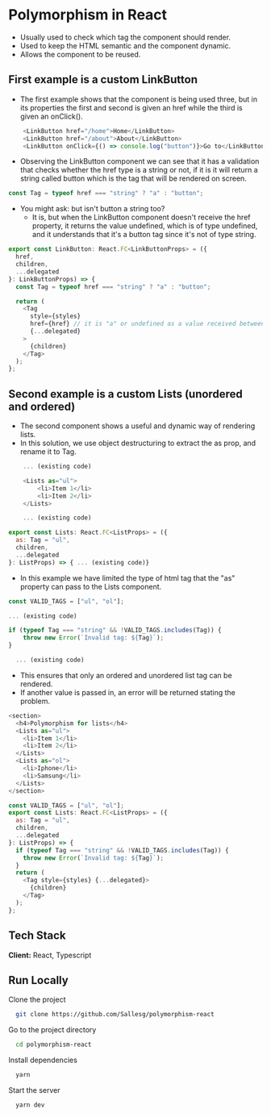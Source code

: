 # Polymorphism in React

- Usually used to check which tag the component should render.
- Used to keep the HTML semantic and the component dynamic.
- Allows the component to be reused.

## First example is a custom LinkButton

- The first example shows that the component is being used three, but in its properties the first and second is given an href while the third is given an onClick().

```javascript
    <LinkButton href="/home">Home</LinkButton>
    <LinkButton href="/about">About</LinkButton>
    <LinkButton onClick={() => console.log("button")}>Go to</LinkButton>
```

- Observing the LinkButton component we can see that it has a validation that checks whether the href type is a string or not, if it is it will return a string called button which is the tag that will be rendered on screen.

```javascript
const Tag = typeof href === "string" ? "a" : "button";
```

- You might ask: but isn't button a string too?
  - It is, but when the LinkButton component doesn't receive the href property, it returns the value undefined, which is of type undefined, and it understands that it's a button tag since it's not of type string.

```javascript
export const LinkButton: React.FC<LinkButtonProps> = ({
  href,
  children,
  ...delegated
}: LinkButtonProps) => {
  const Tag = typeof href === "string" ? "a" : "button";

  return (
    <Tag
      style={styles}
      href={href} // it is "a" or undefined as a value received between the brackets
      {...delegated}
    >
      {children}
    </Tag>
  );
};
```

## Second example is a custom Lists (unordered and ordered)

- The second component shows a useful and dynamic way of rendering lists.
- In this solution, we use object destructuring to extract the as prop, and rename it to Tag.

```javascript
    ... (existing code)

    <Lists as="ul">
        <li>Item 1</li>
        <li>Item 2</li>
    </Lists>

    ... (existing code)
```

```javascript
export const Lists: React.FC<ListProps> = ({
  as: Tag = "ul",
  children,
  ...delegated
}: ListProps) => { ... (existing code)}
```

- In this example we have limited the type of html tag that the "as" property can pass to the Lists component.

```javascript
const VALID_TAGS = ["ul", "ol"];

... (existing code)

if (typeof Tag === "string" && !VALID_TAGS.includes(Tag)) {
    throw new Error(`Invalid tag: ${Tag}`);
}

  ... (existing code)
```

- This ensures that only an ordered and unordered list tag can be rendered.
- If another value is passed in, an error will be returned stating the problem.

```javascript
<section>
  <h4>Polymorphism for lists</h4>
  <Lists as="ul">
    <li>Item 1</li>
    <li>Item 2</li>
  </Lists>
  <Lists as="ol">
    <li>Iphone</li>
    <li>Samsung</li>
  </Lists>
</section>
```

```javascript
const VALID_TAGS = ["ul", "ol"];
export const Lists: React.FC<ListProps> = ({
  as: Tag = "ul",
  children,
  ...delegated
}: ListProps) => {
  if (typeof Tag === "string" && !VALID_TAGS.includes(Tag)) {
    throw new Error(`Invalid tag: ${Tag}`);
  }
  return (
    <Tag style={styles} {...delegated}>
      {children}
    </Tag>
  );
};
```

## Tech Stack

**Client:** React, Typescript

## Run Locally

Clone the project

```bash
  git clone https://github.com/Sallesg/polymorphism-react
```

Go to the project directory

```bash
  cd polymorphism-react
```

Install dependencies

```bash
  yarn
```

Start the server

```bash
  yarn dev
```

